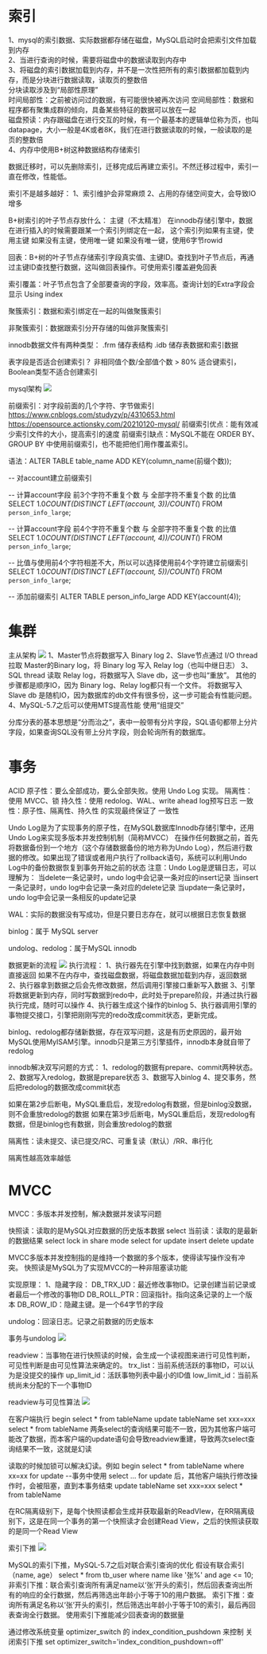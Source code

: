 # 索引
1、mysql的索引数据、实际数据都存储在磁盘，MySQL启动时会把索引文件加载到内存  
2、当进行查询的时候，需要将磁盘中的数据读取到内存中  
3、将磁盘的索引数据加载到内存，并不是一次性把所有的索引数据都加载到内存，而是分块进行数据读取，读取页的整数倍    
    分块读取涉及到“局部性原理”  
    时间局部性：之前被访问过的数据，有可能很快被再次访问 
    空间局部性：数据和程序都有聚集成群的倾向，具备某些特征的数据可以放在一起  
    磁盘预读：内存跟磁盘在进行交互的时候，有一个最基本的逻辑单位称为页，也叫datapage，大小一般是4K或者8K，我们在进行数据读取的时候，一般读取的是页的整数倍  
4、内存中使用B+树这种数据结构存储索引

数据迁移时，可以先删除索引，迁移完成后再建立索引。不然迁移过程中，索引一直在修改，性能低。

索引不是越多越好：
1、索引维护会非常麻烦
2、占用的存储空间变大，会导致IO增多

B+树索引的叶子节点存放什么：
    主键（不太精准）
    在innodb存储引擎中，数据在进行插入的时候需要跟某一个索引列绑定在一起，
    这个索引列如果有主键，使用主键
    如果没有主键，使用唯一键
    如果没有唯一键，使用6字节rowid

回表：B+树的叶子节点存储索引字段真实值、主键ID。查找到叶子节点后，再通过主键ID查找整行数据，这叫做回表操作。可使用索引覆盖避免回表

索引覆盖：叶子节点包含了全部要查询的字段，效率高。查询计划的Extra字段会显示 Using index

聚簇索引：数据和索引绑定在一起的叫做聚簇索引

非聚簇索引：数据跟索引分开存储的叫做非聚簇索引

innodb数据文件有两种类型：
    .frm 储存表结构
    .idb 储存表数据和索引数据

表字段是否适合创建索引？
    非相同值个数/全部值个数 > 80% 适合键索引，Boolean类型不适合创建索引

mysql架构
![](MySQL架构.jpg)


前缀索引：对字段前面的几个字符、字节做索引
https://www.cnblogs.com/studyzy/p/4310653.html
https://opensource.actionsky.com/20210120-mysql/
前缀索引优点：能有效减少索引文件的大小，提高索引的速度
前缀索引缺点：MySQL不能在 ORDER BY、GROUP BY 中使用前缀索引，也不能把他们用作覆盖索引。

语法：ALTER TABLE table_name ADD KEY(column_name(前缀个数));

-- 对account建立前缀索引

-- 计算account字段 前3个字符不重复个数 与 全部字符不重复个数 的比值
SELECT 1.0*COUNT(DISTINCT LEFT(account, 3))/COUNT(*) FROM `person_info_large`;

-- 计算account字段 前4个字符不重复个数 与 全部字符不重复个数 的比值
SELECT 1.0*COUNT(DISTINCT LEFT(account, 4))/COUNT(*) FROM `person_info_large`;

-- 比值与使用前4个字符相差不大，所以可以选择使用前4个字符建立前缀索引
SELECT 1.0*COUNT(DISTINCT LEFT(account, 5))/COUNT(*) FROM `person_info_large`;

-- 添加前缀索引
ALTER TABLE person_info_large ADD KEY(account(4));


# 集群
主从架构 ![](MySQL主从原理.png)
1、Master节点将数据写入 Binary log
2、Slave节点通过 I/O thread 拉取 Master的Binary log，将 Binary log 写入 Relay log（也叫中继日志）
3、SQL thread 读取 Relay log，将数据写入 Slave db，这一步也叫“重放”。
其他的步骤都是顺序IO，因为 Binary log、Relay log都只有一个文件。
将数据写入 Slave db 是随机IO，因为数据库的db文件有很多份，这一步可能会有性能问题。
4、MySQL-5.7之后可以使用MTS提高性能
    使用“组提交”

分库分表的基本思想是“分而治之”，表中一般带有分片字段，SQL语句都带上分片字段，如果查询SQL没有带上分片字段，则会轮询所有的数据库。

# 事务
ACID
原子性：要么全部成功，要么全部失败。使用 Undo Log 实现。
隔离性：使用 MVCC、锁
持久性：使用 redolog、WAL、write ahead log预写日志
一致性：原子性、隔离性、持久性 的实现最终保证了 一致性

Undo Log是为了实现事务的原子性，在MySQL数据库Innodb存储引擎中，还用Undo Log来实现多版本并发控制机制（简称MVCC）
在操作任何数据之前，首先将数据备份到一个地方（这个存储数据备份的地方称为Undo Log），然后进行数据的修改。如果出现了错误或者用户执行了rollback语句，系统可以利用Undo Log中的备份数据恢复到事务开始之前的状态
注意：Undo Log是逻辑日志，可以理解为：
    当delete一条记录时，undo log中会记录一条对应的insert记录
    当insert一条记录时，undo log中会记录一条对应的delete记录
    当update一条记录时，undo log中会记录一条相反的update记录

WAL：实际的数据没有写成功，但是只要日志存在，就可以根据日志恢复数据

binlog：属于 MySQL server

undolog、redolog：属于MySQL innodb

数据更新的流程
![](MySQL-innodb-数据更新流程.jpg)
执行流程：
1、执行器先在引擎中找到数据，如果在内存中则直接返回
    如果不在内存中，查找磁盘数据，将磁盘数据加载到内存，返回数据
2、执行器拿到数据之后会先修改数据，然后调用引擎接口重新写入数据
3、引擎将数据更新到内存，同时写数据到redo中，此时处于prepare阶段，并通过执行器执行完成，随时可以操作
4、执行器生成这个操作的binlog
5、执行器调用引擎的事物提交接口，引擎把刚刚写完的redo改成commit状态，更新完成。

binlog、redolog都存储新数据，存在双写问题，这是有历史原因的，最开始MySQL使用MyISAM引擎。innodb只是第三方引擎插件，innodb本身就自带了redolog

innodb解决双写问题的方式：
1、redolog的数据有prepare、commit两种状态。
2、数据写入redolog，数据是prepare状态
3、数据写入binlog
4、提交事务，然后把redolog的数据改成commit状态

如果在第2步后断电，MySQL重启后，发现redolog有数据，但是binlog没数据，则不会重放redolog的数据
如果在第3步后断电，MySQL重启后，发现redolog有数据，但是binlog也有数据，则会重放redolog的数据

隔离性：读未提交、读已提交/RC、可重复读（默认）/RR、串行化

隔离性越高效率越低

# MVCC
MVCC：多版本并发控制，解决数据并发读写问题

快照读：读取的是MySQL对应数据的历史版本数据
    select
当前读：读取的是最新的数据结果
    select lock in share mode
    select for update
    insert
    delete
    update

MVCC多版本并发控制指的是维持一个数据的多个版本，使得读写操作没有冲突。
快照读是MySQL为了实现MVCC的一种非阻塞读功能

实现原理：
    1、隐藏字段：
        DB_TRX_UD：最近修改事物ID。记录创建当前记录或者最后一个修改的事物ID
        DB_ROLL_PTR：回滚指针。指向这条记录的上一个版本
        DB_ROW_ID：隐藏主键。是一个64字节的字段

undolog：回滚日志。记录之前数据的历史版本

事务与undolog ![](MySQL-事务与undolog.jpg)

readview：当事物在进行快照读的时候，会生成一个读视图来进行可见性判断，可见性判断是由可见性算法来确定的。
    trx_list：当前系统活跃的事物ID，可以认为是没提交的操作
    up_limit_id：活跃事物列表中最小的ID值
    low_limit_id：当前系统尚未分配的下一个事物ID

readview与可见性算法 ![](MySQL-readview与可见性算法.jpg)

在客户端执行
begin
select * from tableName
update tableName set xxx=xxx
select * from tableName
两条select的查询结果可能不一致，因为其他客户端可能改了数据，而本客户端的update语句会导致readview重建，导致两次select查询结果不一致，这就是幻读

读取的时候加锁可以解决幻读。例如
begin
select * from tableName where xx=xx for update
--事务中使用 select ... for update 后，其他客户端执行修改操作时，会被阻塞，直到本事务结束
update tableName set xxx=xxx
select * from tableName


在RC隔离级别下，是每个快照读都会生成并获取最新的ReadVIew，在RR隔离级别下，这是在同一个事务的第一个快照读才会创建Read View，之后的快照读获取的是同一个Read View


索引下推
![](MySQL-索引下推.jpg)

MySQL的索引下推，MySQL-5.7之后对联合索引查询的优化
假设有联合索引（name, age）
select * from tb_user where name like '张%' and age <= 10;
非索引下推：联合索引查询所有满足name以‘张’开头的索引，然后回表查询出所有的响应的全行数据，然后再筛选出年龄小于等于10的用户数据。
索引下推：查询所有满足名称以‘张’开头的索引，然后筛选出年龄小于等于10的索引，最后再回表查询全行数据。
使用索引下推能减少回表查询的数据量

通过修改系统变量 optimizer_switch 的 index_condition_pushdown 来控制
关闭索引下推
set optimizer_switch='index_condition_pushdown=off'
